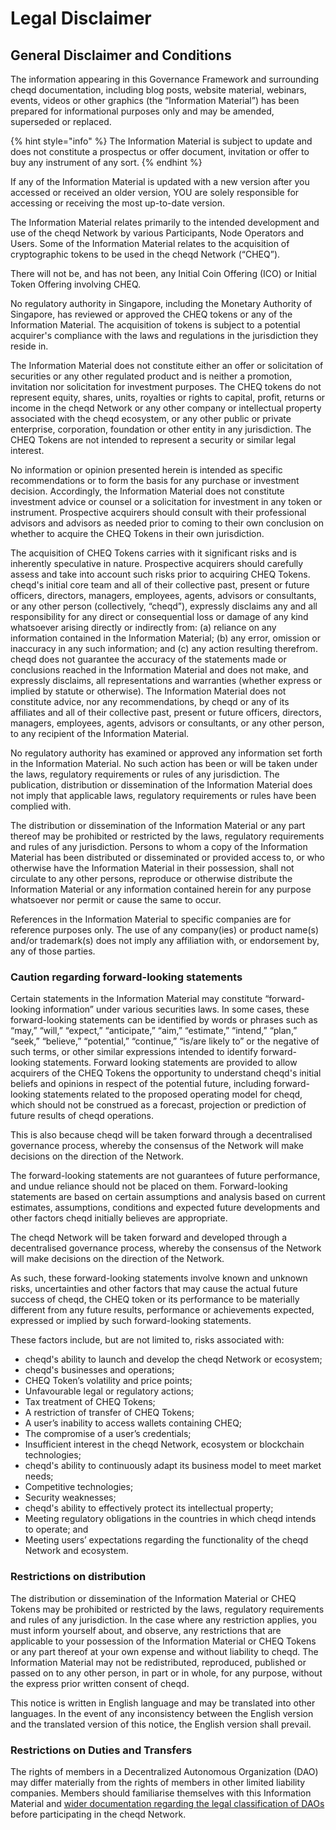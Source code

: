 # Legal Disclaimer

## General Disclaimer and Conditions

The information appearing in this Governance Framework and surrounding cheqd documentation, including blog posts, website material, webinars, events, videos or other graphics (the “Information Material”) has been prepared for informational purposes only and may be amended, superseded or replaced.

{% hint style="info" %}
The Information Material is subject to update and does not constitute a prospectus or offer document, invitation or offer to buy any instrument of any sort.
{% endhint %}

If any of the Information Material is updated with a new version after you accessed or received an older version, YOU are solely responsible for accessing or receiving the most up-to-date version.

The Information Material relates primarily to the intended development and use of the cheqd Network by various Participants, Node Operators and Users. Some of the Information Material relates to the acquisition of cryptographic tokens to be used in the cheqd Network (“CHEQ”).

There will not be, and has not been, any Initial Coin Offering (ICO) or Initial Token Offering involving CHEQ.

No regulatory authority in Singapore, including the Monetary Authority of Singapore, has reviewed or approved the CHEQ tokens or any of the Information Material. The acquisition of tokens is subject to a potential acquirer's compliance with the laws and regulations in the jurisdiction they reside in.

The Information Material does not constitute either an offer or solicitation of securities or any other regulated product and is neither a promotion, invitation nor solicitation for investment purposes. The CHEQ tokens do not represent equity, shares, units, royalties or rights to capital, profit, returns or income in the cheqd Network or any other company or intellectual property associated with the cheqd ecosystem, or any other public or private enterprise, corporation, foundation or other entity in any jurisdiction. The CHEQ Tokens are not intended to represent a security or similar legal interest.

No information or opinion presented herein is intended as specific recommendations or to form the basis for any purchase or investment decision. Accordingly, the Information Material does not constitute investment advice or counsel or a solicitation for investment in any token or instrument. Prospective acquirers should consult with their professional advisors and advisors as needed prior to coming to their own conclusion on whether to acquire the CHEQ Tokens in their own jurisdiction.

The acquisition of CHEQ Tokens carries with it significant risks and is inherently speculative in nature. Prospective acquirers should carefully assess and take into account such risks prior to acquiring CHEQ Tokens. cheqd's initial core team and all of their collective past, present or future officers, directors, managers, employees, agents, advisors or consultants, or any other person (collectively, “cheqd”), expressly disclaims any and all responsibility for any direct or consequential loss or damage of any kind whatsoever arising directly or indirectly from: (a) reliance on any information contained in the Information Material; (b) any error, omission or inaccuracy in any such information; and (c) any action resulting therefrom. cheqd does not guarantee the accuracy of the statements made or conclusions reached in the Information Material and does not make, and expressly disclaims, all representations and warranties (whether express or implied by statute or otherwise). The Information Material does not constitute advice, nor any recommendations, by cheqd or any of its affiliates and all of their collective past, present or future officers, directors, managers, employees, agents, advisors or consultants, or any other person, to any recipient of the Information Material.

No regulatory authority has examined or approved any information set forth in the Information Material. No such action has been or will be taken under the laws, regulatory requirements or rules of any jurisdiction. The publication, distribution or dissemination of the Information Material does not imply that applicable laws, regulatory requirements or rules have been complied with.

The distribution or dissemination of the Information Material or any part thereof may be prohibited or restricted by the laws, regulatory requirements and rules of any jurisdiction. Persons to whom a copy of the Information Material has been distributed or disseminated or provided access to, or who otherwise have the Information Material in their possession, shall not circulate to any other persons, reproduce or otherwise distribute the Information Material or any information contained herein for any purpose whatsoever nor permit or cause the same to occur.

References in the Information Material to specific companies are for reference purposes only. The use of any company(ies) or product name(s) and/or trademark(s) does not imply any affiliation with, or endorsement by, any of those parties.

### **Caution regarding forward-looking statements**

Certain statements in the Information Material may constitute “forward-looking information” under various securities laws. In some cases, these forward-looking statements can be identified by words or phrases such as “may,” “will,” “expect,” “anticipate,” “aim,” “estimate,” “intend,” “plan,” “seek,” “believe,” “potential,” “continue,” “is/are likely to” or the negative of such terms, or other similar expressions intended to identify forward-looking statements. Forward looking statements are provided to allow acquirers of the CHEQ Tokens the opportunity to understand cheqd's initial beliefs and opinions in respect of the potential future, including forward-looking statements related to the proposed operating model for cheqd, which should not be construed as a forecast, projection or prediction of future results of cheqd operations.

This is also because cheqd will be taken forward through a decentralised governance process, whereby the consensus of the Network will make decisions on the direction of the Network.

The forward-looking statements are not guarantees of future performance, and undue reliance should not be placed on them. Forward-looking statements are based on certain assumptions and analysis based on current estimates, assumptions, conditions and expected future developments and other factors cheqd initially believes are appropriate.

The cheqd Network will be taken forward and developed through a decentralised governance process, whereby the consensus of the Network will make decisions on the direction of the Network.

As such, these forward-looking statements involve known and unknown risks, uncertainties and other factors that may cause the actual future success of cheqd, the CHEQ token or its performance to be materially different from any future results, performance or achievements expected, expressed or implied by such forward-looking statements.

These factors include, but are not limited to, risks associated with:

* cheqd's ability to launch and develop the cheqd Network or ecosystem;
* cheqd's businesses and operations;
* CHEQ Token’s volatility and price points;
* Unfavourable legal or regulatory actions;
* Tax treatment of CHEQ Tokens;
* A restriction of transfer of CHEQ Tokens;
* A user’s inability to access wallets containing CHEQ;
* The compromise of a user’s credentials;
* Insufficient interest in the cheqd Network, ecosystem or blockchain technologies;
* cheqd's ability to continuously adapt its business model to meet market needs;
* Competitive technologies;
* Security weaknesses;
* cheqd's ability to effectively protect its intellectual property;
* Meeting regulatory obligations in the countries in which cheqd intends to operate; and
* Meeting users’ expectations regarding the functionality of the cheqd Network and ecosystem.

### **Restrictions on distribution**

The distribution or dissemination of the Information Material or CHEQ Tokens may be prohibited or restricted by the laws, regulatory requirements and rules of any jurisdiction. In the case where any restriction applies, you must inform yourself about, and observe, any restrictions that are applicable to your possession of the Information Material or CHEQ Tokens or any part thereof at your own expense and without liability to cheqd. The Information Material may not be redistributed, reproduced, published or passed on to any other person, in part or in whole, for any purpose, without the express prior written consent of cheqd.

This notice is written in English language and may be translated into other languages. In the event of any inconsistency between the English version and the translated version of this notice, the English version shall prevail.

### Restrictions on Duties and Transfers

The rights of members in a Decentralized Autonomous Organization (DAO) may differ materially from the rights of members in other limited liability companies. Members should familiarise themselves with this Information Material and [wider documentation regarding the legal classification of DAOs](https://www.lextechinstitute.ch/wp-content/uploads/2021/06/DAO-Model-Law.pdf) before participating in the cheqd Network.

###

##
